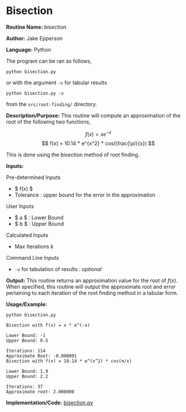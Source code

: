 # Bisection

**Routine Name:** bisection

**Author:** Jake Epperson

**Language:** Python

The program can be ran as follows,

    python bisection.py

or with the argument `-v` for tabular results

    python bisection.py -v

from the `src/root-finding/` directory.

**Description/Purpose:** This routine will compute an approximation of the root of the following two functions,

$$ f(x) = xe^{-x} $$
$$ f(x) = 10.14 * e^{x^2} * cos(\frac{\pi}{x}) $$

This is done using the bisection method of root finding.

**Inputs:**

Pre-determined Inputs
- $ f(x) $
- Tolerance : upper bound for the error in the approximation

User Inputs
- $ a $ : Lower Bound
- $ b $ : Upper Bound

Calculated Inputs
- Max Iterations $k$

Command Line Inputs

- `-v` for tabulation of results : *optional*

**Output:** This routine returns an approximation value for the root of $f(x)$. When specified, this routine will output the approximate root and error pertaining to each iteration of the root finding method in a tabular form.

**Usage/Example:**

    python bisection.py

```
Bisection with f(x) = x * e^(-x)

Lower Bound: -1
Upper Bound: 0.5

Iterations: 114
Approximate Root: -0.000001
Bisection with f(x) = 10.14 * e^(x^2) * cos(π/x)

Lower Bound: 1.9
Upper Bound: 2.2

Iterations: 37
Approximate root: 2.000000
```

**Implementation/Code:** [bisection.py](../../src/root-finding/bisection.py)